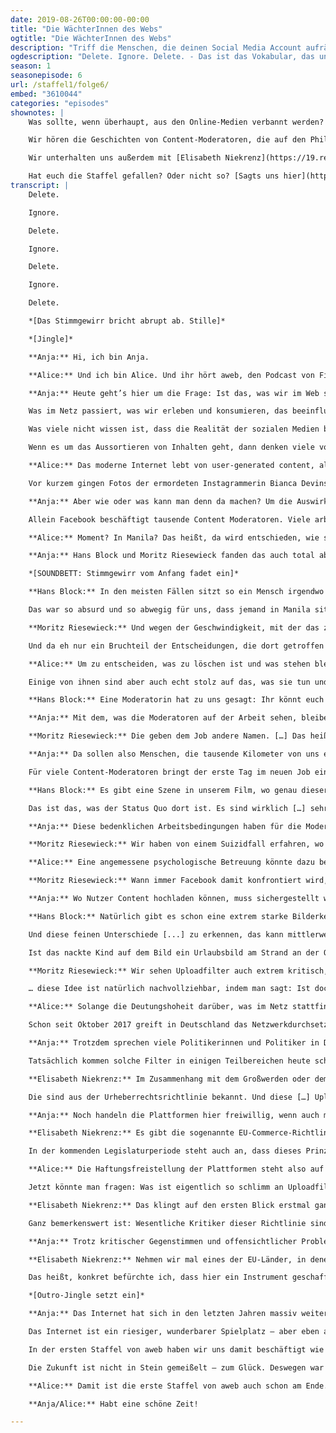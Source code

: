 ```yaml
---
date: 2019-08-26T00:00:00-00:00
title: "Die WächterInnen des Webs"
ogtitle: "Die WächterInnen des Webs"
description: "Triff die Menschen, die deinen Social Media Account aufräumen. What? Jetzt das Staffelfinale von aweb hören!"
ogdescription: "Delete. Ignore. Delete. - Das ist das Vokabular, das unsere #digitale Realität bestimmt. Die neue Folge #awebpodcast erkundet die #Schattenindustrie der #ContentModeration, also die Welt hinter Facebook und Co. Jetzt hören!"
season: 1
seasonepisode: 6
url: /staffel1/folge6/
embed: "3610044"
categories: "episodes"
shownotes: |
    Was sollte, wenn überhaupt, aus den Online-Medien verbannt werden? Und wer sollte gewalttätige und explizite Inhalte überprüfen, um zu entscheiden, ob sie für die Öffentlichkeit in Ordnung sind? Tausende von Menschen auf der ganzen Welt arbeiten täglich lange, schwierige Stunden als Content-Moderatoren zur Unterstützung von Websites wie Facebook, Twitter und YouTube. Sie orientieren sich an komplexen und sich verändernden Richtlinien und ihre Arbeit kann zu psychologischen Traumata führen. Aber die Praxis der Inhaltsmoderation wirft auch Fragen nach Zensur und freier Meinungsäußerung im Internet auf.

    Wir hören die Geschichten von Content-Moderatoren, die auf den Philippinen arbeiten, erzählt von den beiden Regisseuren der großartigen Dokumentation [“The Cleaners”](http://www.thecleaners-film.de/#trailer), Hans Block and Moritz Riesewieck.

    Wir unterhalten uns außerdem mit [Elisabeth Niekrenz](https://19.re-publica.com/de/member/20981), politische Referentin bei dem Digitale Gesellschaft e.V, über Regulationen. Und wir reden darüber, wer hier eigentlich was entscheiden kann, soll, darf.

    Hat euch die Staffel gefallen? Oder nicht so? [Sagts uns hier](https://mzl.la/awebumfrage)
transcript: |
    Delete.

    Ignore.

    Delete.

    Ignore.

    Delete.

    Ignore.

    Delete.

    *[Das Stimmgewirr bricht abrupt ab. Stille]*

    *[Jingle]*

    **Anja:** Hi, ich bin Anja.

    **Alice:** Und ich bin Alice. Und ihr hört aweb, den Podcast von Firefox. Hier widmen wir uns den Themen, die das Netz bewegen – denn was das Netz bewegt, das bewegt auch den Rest. Die Grenze zwischen online und offline ist längst Geschichte. Das Virtuelle ist real. Deshalb wollen und müssen wir es ernst nehmen.

    **Anja:** Heute geht’s hier um die Frage: Ist das, was wir im Web sehen, Videos, Social Media Posts und sowas, alles was wir sehen könnten? Und wenn nicht,  wer entscheidet eigentlich, was auf sozialen Medien passieren kann– und was nicht?

    Was im Netz passiert, was wir erleben und konsumieren, das beeinflusst unsere Wahrnehmung vom Rest der Welt. Das Internet ist real, und es schafft Realitäten. Aber: In wessen Realität leben wir da eigentlich? Wer sagt, wo's lang geht und wo nicht? Aktuell sind das neben länderspezifischen Regulationen vor allem auch die großen Plattformen. Wir sprechen vielleicht von unserem Facebook-Konto, unserem Twitter-Account oder unserem Instagram – aber was da erscheinen und bleiben darf, was gesagt werden kann und was unsagbar ist, ist nicht immer so klar. Wir, als diejenigen, die diese Netzwerke mit Leben füllen, haben wenig bis nichts zu sagen. Wir sind nur zu Gast in der digitalen Realität der Plattformen. Und die kann jederzeit und ohne Vorwarnung geändert werden.

    Was viele nicht wissen ist, dass die Realität der sozialen Medien bereits eine gefilterte ist. Ja, heute schon.

    Wenn es um das Aussortieren von Inhalten geht, dann denken viele von euch bestimmt gleich an die Uploadfilter, die im Zuge der EU-Urheberrechtsreform eingeführt werden sollen. Gegen den umstrittenen Artikel 13 der Reform wurde massiv demonstriert. Darüber haben wir auch in unserer ersten Folge, „Das Web wählt mit“, gesprochen. Hört da ruhig nochmal rein, falls das Thema jetzt doch eher neu ist. Tatsächlich ist es aber so, dass zumindest die sozialen Medien schon lange gefiltert werden. Das nennt sich dann Content Moderation.

    **Alice:** Das moderne Internet lebt von user-generated content, also von Bildern, Videos und Texten, die wir hochladen. Die Anzahl der Uploads steigt ständig. Einen Überblick zu behalten ist da nahezu unmöglich. So passiert es auch immer wieder, dass fragwürdige Inhalte im Netz landen, die man nicht sehen will.

    Vor kurzem gingen Fotos der ermordeten Instagrammerin Bianca Devins durchs Netz. Der mutmaßliche Mörder hatte die Bilder offenbar selbst gepostet. Die Fotos der Leiche wurden vielfach geteilt und blieben auch deshalb erschreckend lange online. Selbst die Angehörigen der Ermordeten bekamen die schrecklichen Bilder zu Gesicht. Auf Facebook schrieb Biancas Stiefmutter: „Ich werde für immer diese Bilder im Kopf haben, wenn ich an sie denke. Wenn ich meine Augen schließe, verfolgen sie mich.“

    **Anja:** Aber wie oder was kann man denn da machen? Um die Auswirkungen von schädlichem Nutzerverhalten zu mildern, beschäftigen viele Plattformen sogenannte Content Moderatoren. Manche arbeiten direkt bei der Plattform, andere extern.

    Allein Facebook beschäftigt tausende Content Moderatoren. Viele arbeiten bei Sub-Unternehmen in Manila, der Hauptstadt der Philippinen. Von dort aus sorgen sie dafür, dass wir nicht alles zu Gesicht bekommen, was hochgeladen wird.

    **Alice:** Moment? In Manila? Das heißt, da wird entschieden, wie sich unsere Social Media Realität formt?

    **Anja:** Hans Block und Moritz Riesewieck fanden das auch total abgefahren und haben den absolut empfehlenswerten Dokumentarfilm „The Cleaners“ gemacht. Ihr Film erzählt die Geschichte einer gigantischen Schattenindustrie, in der digitale Zensur und Ideologien das bestimmen, was wir Nutzer von Sozialen Medien als Realität wahrnehmen. Es geht hierbei um viel mehr, als bloße Filterblasen.

    *[SOUNDBETT: Stimmgewirr vom Anfang fadet ein]*

    **Hans Block:** In den meisten Fällen sitzt so ein Mensch irgendwo im 23. Stock irgendwo über der Stadt Manila oder in einem anderen Outsourcing-Hotspot weltweit. Sitzt in einem Großraumbüro, wo diese klassischen Arbeitskabinen drin sind, die man auch so von Call-Centern kennt, und klickt sich den ganzen Tag durch tausende Bilder und Videos unterschiedlicher Art, von […] Hassrede über Pornographie, teils sehr abartige Pornographie […], Terror-Videos, Gewalt-Videos und so weiter, und muss dann immer innerhalb von wenigen Sekunden entscheiden: Darf bleiben, oder muss gelöscht werden. Das nennt sich dann „delete oder ignore“.

    Das war so absurd und so abwegig für uns, dass jemand in Manila sitzend, 10.000 Kilometer entfernt von unserer Heimat, plötzlich darüber entscheidet, was hier in Deutschland ein Hass-Post ist, der gelöscht werden muss, […] oder eben nicht.

    **Moritz Riesewieck:** Und wegen der Geschwindigkeit, mit der das zu bearbeiten ist, greifen die dann auch meist einfach zu Google Translate, haben sie uns erzählt.

    Und da eh nur ein Bruchteil der Entscheidungen, die dort getroffen werden, kontrolliert wird von einem Vorarbeiter oder einer Vorarbeiterin, können die sich das auch erlauben, im Zweifel für die Geschwindigkeit zu entscheiden und dann lieber zu übersetzen durch Google Translate, statt das weiterzuleiten, wie eigentlich das Prozedere sein sollte, an einen language specialist

    **Alice:** Um zu entscheiden, was zu löschen ist und was stehen bleiben darf, bekommen die Moderatoren von den Plattformen oft umfangreiche Regelwerke an die Hand. Die zu verinnerlichen und dann in Sekundenschnelle Entscheidungen treffen zu müssen, ist allerdings keine einfache Aufgabe.

    Einige von ihnen sind aber auch echt stolz auf das, was sie tun und den Beitrag, den sie leisten. Sie sehen sich selbst als eine Art Netzpolizei. Das haben sie jedenfalls den Filmemachern gesagt.

    **Hans Block:** Eine Moderatorin hat zu uns gesagt: Ihr könnt euch gar nicht vorstellen, wie das Internet aussähe, wenn wir nur für ein paar Stunden nicht arbeiten würden. Es wäre eine totale Hölle; es wäre ein totales Chaos, was euch da begegnen würde. […] Das hat uns überrascht, und das musste man auch erstmal begreifen in dem Moment, weil man natürlich sich vorstellen konnte, für einen so geringen Lohn so viele Stunden vor dem Rechner zu sitzen und mit einem Bildermeer voller Horror konfrontiert zu sein jeden Tag – das ist erstmal nur schlimm. Sie suchen sich aber einen Weg und füllen diese Arbeit mit einem Sinn, mit einem Inhalt, und machen das sozusagen als 'ne Art Mission.

    **Anja:** Mit dem, was die Moderatoren auf der Arbeit sehen, bleiben sie allein. Hans und Moritz sagen: Die Content-Moderatoren unterschreiben Schweigepflichtserklärungen, die es ihnen verbieten, selbst mit engsten Angehörigen und Freunden über das Gesehene zu sprechen. Dabei wissen viele Content-Moderatoren anfangs gar nicht, worauf sie sich einlassen. Die Firmen tun nämlich ihr möglichstes, um auch das geheim zu halten.

    **Moritz Riesewieck:** Die geben dem Job andere Namen. […] Das heißt dann oftmals, 'Community Operations Analytic' oder 'Data Analysts' werden diese Leute genannt. Auch bei der Jobausschreibung wird das Ganze noch großzügig umschrieben, was da stattfindet. Das heißt in vielen Fällen wissen die Bewerberinnen und Bewerber um diesen Job gar nicht, worum sie sich bewerben.

    **Anja:** Da sollen also Menschen, die tausende Kilometer von uns entfernt in einer anderen Kultur leben, darüber entscheiden, was wir hier in Europa zu Gesicht bekommen dürfen und was nicht. Das ist doch ein verantwortungsvoller und vor allem auch extrem wichtiger Job. Man sollte meinen, die Plattformen würden alles tun, um die besten Leuten dafür zu rekrutieren und ihnen die beste Ausbildung zuteil werden zu lassen. Stattdessen werden in Manila und anderen Outsourcing-Hotspots Leute auf der Straße angesprochen und mit vagen Versprechen gelockt.

    Für viele Content-Moderatoren bringt der erste Tag im neuen Job ein böses Erwachen. Wenn die Neueinsteiger dann klar sehen, ist es aber oft schon zu spät.

    **Hans Block:** Es gibt eine Szene in unserem Film, wo genau dieser Moment von einer Content-Moderatorin beschrieben wird, wo sie sagt: Und plötzlich habe ich ein Bild gesehen, auf dem ein Kind zu sehen war, dass voller Sperma bespritzt war. Und ich wusste in diesem Moment, ich ertrag' nicht, das zu sehen; ich muss diesen Job verlassen. Und sie ist zittrig zu ihrem Vorarbeiter gegangen und hat gesagt: Ich kann das nicht, ich muss hier weg. Ich ertrage das nicht. Und die einzige Antwort, die sie zu hören bekommen hat war, dass der Teamleiter gesagt hat: Du hast einen Vertrag unterschrieben. Du musst jetzt hier weiter arbeiten. Und dann hat sie das gemacht.

    Das ist das, was der Status Quo dort ist. Es sind wirklich […] sehr, sehr bedenkliche Arbeitsbedingungen.

    **Anja:** Diese bedenklichen Arbeitsbedingungen haben für die Moderatoren schwerwiegende Folgen. Einige entwickeln posttraumatische Belastungsstörungen – so, wie zum Beispiel Soldaten nach einem Kriegseinsatz. Mit diesen Problemen bleiben viele Content-Moderatoren in Manila allein. Das hat in der Vergangenheit schon zu dramatischen Konsequenzen geführt.

    **Moritz Riesewieck:** Wir haben von einem Suizidfall erfahren, wo ein Content Moderator […] spezialisiert war für [...] Suizidtaten. Also self-harm Videos, wo Leute sich selbst verletzten oder sich selbst umbringen, musste der täglich moderieren; hat öfter darum gebeten versetzt zu werden von dieser Position, weil er es nicht mehr ertragen konnte. Dem wurde nicht nachgegeben vom Unternehmen, und schließlich hat er sich selbst erhängt in seiner Wohnung – vor einem Laptop. Und das ist kein Einzelfall, wie uns bestätigt wurde von anderen Moderatoren. Es ist ein wirklich ernstzunehmendes Problem dieser Industrie.

    **Alice:** Eine angemessene psychologische Betreuung könnte dazu beitragen, solche Vorfälle zu verhindern. Wenn es darum geht, eine solche Betreuung für ihre Content-Moderatoren zu stellen, ziehen viele Plattformen sich aber aus der Affäre. So haben das jedenfalls Moritz und Hans am Beispiel von Facebook erlebt.

    **Moritz Riesewieck:** Wann immer Facebook damit konfrontiert wird, dass sie ja psychologische Betreuung gewährleisten müssen für ihre outgesourcten Arbeiterinnen und Arbeiter, wann immer jemand sie darauf anspricht, verkünden sie ja, dass sie die Outsourcing-Partner darauf hingewiesen haben, dass eine solche psychologische Betreuung zu gewährleisten sei. Damit hört dann aber auch die Verantwortlichkeit Facebooks auf. […]

    **Anja:** Wo Nutzer Content hochladen können, muss sichergestellt werden, dass es sich nicht um illegale oder schädliche Inhalte handelt – klar. Für Content-Moderatoren ist der Job aber oft zu viel. Sind automatisierte Uploadfilter also vielleicht doch eine Lösung? Könnte künstliche Intelligenz die menschlichen Moderatoren entlasten? Moritz und Hans haben sich auch mit dieser Frage beschäftigt.

    **Hans Block:** Natürlich gibt es schon eine extrem starke Bilderkennungs-Software, die uns sagen kann: Da befindet sich Blut in dem Bild, da befindet sich ein Panzer in dem Bild, da befindet sich ein Air Strike – also ein Bombeneinschlag – in diesem Bild. Das ist machbar. Doch der Kontext dieses Bildes ist das Entscheidende, denn ein Bild kann zum Beispiel einen Nachrichtenwert haben. Also ein Bombeneinschlag kann sehr wichtig sein zu senden, weil man dann mitkommt: Da, in dieser Region, hat gerade ein Bombeneinschlag […] stattgefunden. Ein Bild kann aber auch als Propaganda-Material – was ganz, ganz ähnlich aussieht – verwendet werden, vom Islamischen Staat beispielsweise.

    Und diese feinen Unterschiede [...] zu erkennen, das kann mittlerweile eine Maschine noch nicht. Dafür bedarf es Menschen, die den Kontext erkennen, die das kontextualisieren, und im Zweifel genau diese sehr, sehr schwammige und graue Zone sich da durch manövrieren von hunderten von Regeln, die sie von Facebook haben, und entscheiden: Ist das jetzt erlaubt oder ist das nicht erlaubt?

    Ist das nackte Kind auf dem Bild ein Urlaubsbild am Strand an der Ostsee im FKK-Bereich, was unbedenklich ist, oder ist es […] ein Kindesmissbrauchs-Video, oder kinderpornographisches Material? Diese feinen Unterschiede muss man als Mensch erkennen; das kann leider eine Maschine noch nicht leisten. Deswegen wird uns dieser Job auch in den nächsten Jahren noch sehr, sehr weiter beschäftigen, weil ja auch die Zahlen von Uploads immer größer werden. […] Das Material, was hochgeladen wird, vermehrt sich ja ungemein, und es braucht immer mehr Leute, die dafür sorgen, dass unsere sozialen Netzwerke – ich benutz' jetzt Anführungsstriche – „hygienisch“ bleiben.

    **Moritz Riesewieck:** Wir sehen Uploadfilter auch extrem kritisch, denn...

    … diese Idee ist natürlich nachvollziehbar, indem man sagt: Ist doch besser, wenn man das gleich rausfischt, als wenn das jetzt schon die Runde gemacht hat. Führt aber ja dazu, dass wir als Öffentlichkeit gar nicht mehr mitbekommen, was alles verschwindet in jeder Sekunde. Wir können ja gar nicht mehr nachvollziehen, welche Firmen welchen Inhalt aus welchen Beweggründen rausgenommen haben.

    **Alice:** Solange die Deutungshoheit darüber, was im Netz stattfinden darf, teilweise bei den Plattformen bleibt, bleiben wir als Nutzer auch beschränkt auf ihre Sicht der Welt. Wir haben kaum eine Möglichkeit, gegen Fehlentscheidungen vorzugehen – und Fehlentscheidungen sind nun mal vorprogrammiert, wenn die Entscheidung "delete or ignore" blitzschnell gefällt werden muss. Und das ist noch der günstigste Fall: Die bestehende Regulation ermöglicht grundsätzlich auch gezielte Zensur. Sollte eine Plattform eines Tages entscheiden, beispielsweise Content aus einer bestimmten politischen Richtung nicht mehr zu zeigen, sind wir der facto machtlos dagegen. Mit wenigen Knopfdrücken können die Plattformen unsere Realität einschneidend beschränken – heute schon.Trotzdem wird das Netz fröhlich weiter reguliert – auch seitens der Politik.

    Schon seit Oktober 2017 greift in Deutschland das Netzwerkdurchsetzungsgesetz. Das reguliert den Umgang mit Hasskriminalität und anderen rechtswidrigen Inhalten auf sozialen Netzwerken. Seitdem müssen die Plattformen es ermöglichen, möglicherweise illegale Inhalte schnell und unkompliziert zu melden. Vor allem werden sie aber dazu verpflichtet, solche Inhalte nach Prüfung zeitnah zu löschen, oder zumindest den Zugang dazu zu sperren. Klingt erstmal vernünftig, birgt aber so einige Tücken. Zum Beispiel sperrte Twitter vor der Europawahl einige deutsche Satire-Accounts wegen des Verdachts auf Wahlbeeinflussung. Satire darf alles? Nur, wenn der Content Moderator den Witz versteht. Ups.

    **Anja:** Trotzdem sprechen viele Politikerinnen und Politiker in Deutschland und auf EU-Ebene sich weiterhin für eine flächendeckende Einführung von Uploadfiltern aus. Das würde bedeuten, dass bestimmte Inhalte gar nicht mehr hochgeladen werden können, die Netz-Öffentlichkeit also nicht mehr erreichen.

    Tatsächlich kommen solche Filter in einigen Teilbereichen heute schon zur Anwendung, ohne, dass viel darüber geredet wird. Auf EU-Ebene werden Uploadfilter zum Beispiel zur Bekämpfung von Terror-Propaganda benutzt. Und das könnte noch weitreichende Folgen haben, sagt Elisabeth Niekrenz. Sie arbeitet als politische Referentin bei dem Digitale Gesellschaft e.V. und hat sich ausführlich mit dem Thema beschäftigt.

    **Elisabeth Niekrenz:** Im Zusammenhang mit dem Großwerden oder dem Aufkommen des Islamischen Staates, oder vor allem auch, als der Islamische Staat davon abgekommen ist, eigene Websites zu haben, sondern stärker Social Media genutzt hat, um groß zu werden, […] da sind Bemühungen laut geworden – international, aber auch eben in der EU – das einzudämmen. Insbesondere seit 2015 macht die EU-Kommission den Anbietern relativ starken Druck. Man hat also das sogenannte EU-Internetforum zusammengerufen. […] Zunächst waren da Microsoft, YouTube, […] Facebook und Twitter […] sozusagen dabei, und die haben nun versucht, Maßnahmen auszuarbeiten, wie man gegen terroristische Inhalte vorgehen kann. Und zwar haben sie begonnen, 'ne elektronische Filterung einzuführen, sogenannte Uploadfilter.

    Die sind aus der Urheberrechtsrichtlinie bekannt. Und diese […] Uploadfilter sollen also terroristische Inhalte wiedererkennen – vielleicht sogar erkennen – und automatisch den Upload verhindern, oder, wenn sie schon hochgeladen worden sind, sie im Nachhinein […] herausnehmen.

    **Anja:** Noch handeln die Plattformen hier freiwillig, wenn auch mit einigem Druck. Das könnte sich aber schon bald ändern. Der sogenannte Digital Services Act soll die Anbieter künftig per Gesetz verpflichten, ihre Netzwerke strenger zu kontrollieren und zu regulieren. Das Regelwerk hierzu möchte die EU flächendeckend für alle Mitgliedstaaten vorgeben. Sollte das so passieren, wäre das Internet, wie wir es kennen, womöglich Geschichte. Elisabeth Niekrenz erklärt, warum.

    **Elisabeth Niekrenz:** Es gibt die sogenannte EU-Commerce-Richtlinie. Das ist ein Regelwerk aus dem Anfang der 2000er-Jahre, und das enthält eine Haftungsfreistellung für Internet-Anbieter im Hinblick auf die Inhalte, die User bei ihnen hochladen. Da steht also drin, die Mitgliedstaaten dürfen Plattformen nicht dazu verpflichten, sogenannte generelle Überwachungspflichten einzuführen. [...] Sie können sozusagen nur dann verpflichtet werden oder verantwortlich gemacht für Inhalte, wenn sie von denen wissen. […] Dieses Haftungsprivileg ist eigentlich 'ne Voraussetzung für die […] user-generated-content-Plattformen, so wir sie kennen, wo alle möglichen Leute was hochladen können.

    In der kommenden Legislaturperiode steht auch an, dass dieses Prinzip ganz allgemein überarbeitet werden soll.

    **Alice:** Die Haftungsfreistellung der Plattformen steht also auf der Kippe – und damit auch das Internet, so wie wir es kennen.

    Jetzt könnte man fragen: Was ist eigentlich so schlimm an Uploadfiltern? Ich will ja keine Enthauptungs-Videos sehen, und auch keine Leichen und keine Kinderpornographie. Wenn die sozialen Netzwerke das alles jetzt filtern müssen, das ist doch super. Dagegen kann doch niemand ernsthaft was haben. So argumentiert auch die Politik gern. Elisabeth Niekrenz sieht das Ganze ein bisschen anders. Sie findet sogar: An der Verordnung zur Bekämpfung von Terror-Propaganda lässt das Problem sich sehr gut erkennen.

    **Elisabeth Niekrenz:** Das klingt auf den ersten Blick erstmal ganz vernünftig, was da drinsteht. Da geht es um so etwas wie den Aufruf zu oder die Befürwortung von terroristischen Straftaten, die Förderung von Aktivitäten von terroristischen Vereinigungen. […] Das kann man zunächst gut nachvollziehen. Das Problematische an dieser Definition ist, dass sie noch nicht sagt, was eine terroristische Straftat ist oder eine terroristische Vereinigung und dazu auf eine ältere EU-Richtlinie verweist von 2017, die ihrer Zeit erheblich kritisiert worden ist von Menschenrechtsorganisationen. Darin wird nämlich zum Beispiel das Kapern von öffentlichen Verkehrsmitteln oder Gütertransportmitteln mit dem Ziel, eine öffentliche Stelle oder internationale Organisation rechtswidrig zu einem Tun oder Unterlassen zu zwingen, als terroristische Straftat klassifiziert. Und da kann man jetzt natürlich überlegen, na ja, ich weiß nicht, wenn „Ende Gelände“ mal 'nen Linienbus kapern sollte, sich dessen bemächtigt und damit möglicherweise 'ne Blockade gegen die Polizei aufbaut, ist das dann wirklich Terrorismus? Und da kommen wir so'n bisschen in den Bereich, wo also durchaus auch politischer Aktionismus betroffen sein kann.

    Ganz bemerkenswert ist: Wesentliche Kritiker dieser Richtlinie sind zum Beispiel drei UN-Sonderberichterstatter, die sich mit Meinungsfreiheit, Informationsfreiheit und den […] Menschenrechten im Anti-Terror-Kampf auseinandersetzen, die einen gemeinsamen Bericht verfasst haben und in diesem Bericht die EU-Institutionen explizit darauf hinweisen, dass auch solche Inhalte, die den Staat angreifen, schockieren oder stören vom Recht auf freie Meinungsäußerung umfasst sind.

    **Anja:** Trotz kritischer Gegenstimmen und offensichtlicher Probleme will die Politik in Zukunft immer mehr auf automatische Uploadfilter setzen. Horst Seehofer etwa forderte schon 2018, dass terroristische Inhalte im Netz binnen einer Stunde erkannt und entfernt werden müssten. Er ist außerdem für eine Ausweitung der Filterung auf Kinderpornographie und alle anderen rechtswidrigen Bereiche. Wozu das führen könnte, dazu braucht es nicht viel Fantasie, meint Elisabeth Niekrenz:**

    **Elisabeth Niekrenz:** Nehmen wir mal eines der EU-Länder, in denen es sehr stark rechtsstaatswidrige Tendenzen gibt. Sagen wir mal, die ungarische Regierung nimmt es sich vor, bestimmte kritische Inhalte aus dem Netz zu verbannen. Da haben zum Beispiel Journalisten jetzt 'n Video, 'ne Dokumentation erstellt, die Missstände in der ungarischen Regierung aufzeigt. […] Im schlimmsten Fall, wenn wir […] dazu kommen, dass wir sozusagen 'ne Filter-Infrastruktur haben, die verpflichtend auf allen Plattformen gilt und für die es keine Rechtsmittel gibt, und das ist derzeit der Fall, dann könnten Ermittlungsbehörden einfach die Hashes von diesem Video in die Datenbank, die sozusagen dazu dienen soll, die Uploadfilter zu füttern oder zu bestücken, hochladen, und dann würde der Upload an allen Stellen unterbunden werden. […]

    Das heißt, konkret befürchte ich, dass hier ein Instrument geschaffen wird, wo, sobald die falschen Personen an die Stellen kommen, an denen sie entscheiden können, 'n sehr, sehr starker Missbrauch stattfinden kann, der dazu dienen kann, politischen Widerstand, politische Opposition auch, schlicht […] klein zu halten. Und das halte ich zu einem Zeitpunkt, zu dem autoritäre Regierungen an vielen Orten der Welt, auch in Europa, an Auftrieb gewinnen, für 'ne ganz, ganz schlechte Idee.

    *[Outro-Jingle setzt ein]*

    **Anja:** Das Internet hat sich in den letzten Jahren massiv weiterentwickelt. Es ist jetzt ein junger Erwachsener! Es kann schon sein, dass es da neue, veränderte Regeln braucht. Wie die aussehen sollen und wer darüber entscheiden darf, ist allerdings noch offen.

    Das Internet ist ein riesiger, wunderbarer Spielplatz – aber eben auch viel mehr als das. Es ist ein unverzichtbarer Teil unserer Gesellschaft geworden; ein Ort, der zugleich überall und nirgendwo existiert; ein Ort, den wir von überall her erreichen können; ein Ort, an dem alles möglich ist – noch. Politik und Plattformen sind jedoch gerade dabei, das grundlegend zu ändern.

    In der ersten Staffel von aweb haben wir uns damit beschäftigt wie das Internet Wahlen beeinflusst. Wir haben über die Kinder geredet, die ganz selbstverständlich in der digitalen Welt aufwachsen und sich dort oft besser zurechtfinden als ihre Eltern. Wir haben herausgefunden, wie die Influencer-Kultur unsere Vorstellung von Ruhm und Erfolg verändert hat. Wir wollten wissen, wie düster das mysteriöse Darknet wirklich ist, und wir sind der Frage nachgegangen: Wie sieht die Zukunft des Web aus?

    Die Zukunft ist nicht in Stein gemeißelt – zum Glück. Deswegen war unsere Folge zum Thema auch eher spekulativ. Aber es gibt einen klaren Trend. Der geht dahin, dass immer weniger Leute immer schneller darüber entscheiden, was wir im Netz zu sehen kriegen – und was eben nicht. Content Moderation, Uploadfilter und Co. sind nur einige Beispiele dafür. Die Absichten dahinter mögen gut sein – das Missbrauchspotential aber ist riesig. Als Netzbürgerinnen und Netzbürger stehen wir vor der Frage: Sind wir bereit, immer mehr Freiheit zu opfern für einen Anschein von Sicherheit – oder wollen wir ein anderes, ein offeneres Internet, so wie es ursprünglich gedacht war? Diese Frage muss jeder für sich selbst beantworten, und das können wir nur, wenn wir informiert sind. Wir hoffen, dass wir mit diesem Podcast ein Stück weit dazu beitragen konnten.

    **Alice:** Damit ist die erste Staffel von aweb auch schon am Ende. Aber Firefox kämpft natürlich weiter für euch – keine Frage. Wenn dir dieser Podcast gefallen hat, dann nimm' doch an unserer Umfrage teil und verrate uns, worüber du in Zukunft gern mehr hören würdest. Wenn der Podcast dir nicht gefallen hat – erstmal: Respekt, dass du's bis hierhin ausgehalten hast! Nimm' gern trotzdem an der Umfrage teil und sag' uns, was wir besser machen können. Ihr findet die Umfrage unter www.mzl.la/awebumfrage. Den Link zur Umfrage findet ihr natürlich auch in den Shownotes. Wir würden uns freuen, an dieser Stelle schon ganz bald weiter zu machen – mit neuen Themen, die das Web bewegen. Bis dahin...

    **Anja/Alice:** Habt eine schöne Zeit!

---
```

